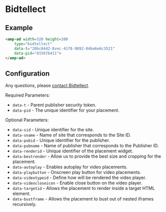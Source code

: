 <!---
Copyright 2017 The AMP HTML Authors. All Rights Reserved.

Licensed under the Apache License, Version 2.0 (the "License");
you may not use this file except in compliance with the License.
You may obtain a copy of the License at

      http://www.apache.org/licenses/LICENSE-2.0

Unless required by applicable law or agreed to in writing, software
distributed under the License is distributed on an "AS-IS" BASIS,
WITHOUT WARRANTIES OR CONDITIONS OF ANY KIND, either express or implied.
See the License for the specific language governing permissions and
limitations under the License.
-->

# Bidtellect

## Example

```html
<amp-ad width=320 height=200
    type="bidtellect"
    data-t="20bc0442-8vec-41f8-9892-04be6e6c3521"
    data-pid="815676411">
</amp-ad>
```

## Configuration

Any questions, please [contact Bidtellect](mailto:technology@bidtellect.com).

Required Parameters:

- ```data-t```  - Parent publisher security token. 
- ```data-pid```  - The unique identifier for your placement.


Optional Parameters:

- ```data-sid```  - Unique identifier for the site.
- ```data-sname```  - Name of site that corresponds to the Site ID.
- ```data-pubid```  - Unique identifier for the publisher.
- ```data-pubname```  - Name of publisher that corresponds to the Publisher ID.
- ```data-renderid```  - Unique identifier of the placement widget.
- ```data-bestrender```  - Allow us to provide the best size and cropping for the placement.
- ```data-autoplay```  - Enables autoplay for video placements.
- ```data-playbutton```  - Onscreen play button for video placements.
- ```data-videotypeid```  - Define how will be rendered the video player.
- ```data-videocloseicon```  - Enable close button on the video player.
- ```data-targetid```  - Allows the placement to render inside a target HTML element.
- ```data-bustframe```  - Allows the placement to bust out of nested iframes recursively.
